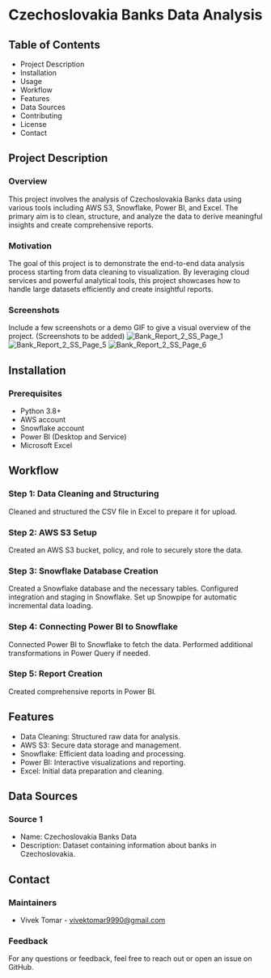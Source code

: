 
# Czechoslovakia Banks Data Analysis

## Table of Contents
* Project Description
* Installation
* Usage
* Workflow
* Features
* Data Sources
* Contributing
* License
* Contact

## Project Description
### Overview
This project involves the analysis of Czechoslovakia Banks data using various tools including AWS S3, Snowflake, Power BI, and Excel. The primary aim is to clean, structure, and analyze the data to derive meaningful insights and create comprehensive reports.

### Motivation
The goal of this project is to demonstrate the end-to-end data analysis process starting from data cleaning to visualization. By leveraging cloud services and powerful analytical tools, this project showcases how to handle large datasets efficiently and create insightful reports.

### Screenshots
Include a few screenshots or a demo GIF to give a visual overview of the project. (Screenshots to be added)
![Bank_Report_2_SS_Page_1](https://github.com/Vivek-Tomar-9990/Czechoslovakia-Banks-Data-Analysis/assets/115417489/cdecc147-8792-4fc8-85ed-f7fe8cf0f07d)
![Bank_Report_2_SS_Page_5](https://github.com/Vivek-Tomar-9990/Czechoslovakia-Banks-Data-Analysis/assets/115417489/1e3b9d31-8560-4268-9935-9535827a488a)
![Bank_Report_2_SS_Page_6](https://github.com/Vivek-Tomar-9990/Czechoslovakia-Banks-Data-Analysis/assets/115417489/7a422c14-9e40-492a-8c0a-cd0460e44163)


## Installation
### Prerequisites
* Python 3.8+
* AWS account
* Snowflake account
* Power BI (Desktop and Service)
* Microsoft Excel

## Workflow
### Step 1: Data Cleaning and Structuring
Cleaned and structured the CSV file in Excel to prepare it for upload.
### Step 2: AWS S3 Setup
Created an AWS S3 bucket, policy, and role to securely store the data.
### Step 3: Snowflake Database Creation
Created a Snowflake database and the necessary tables.
Configured integration and staging in Snowflake.
Set up Snowpipe for automatic incremental data loading.
### Step 4: Connecting Power BI to Snowflake
Connected Power BI to Snowflake to fetch the data.
Performed additional transformations in Power Query if needed.
### Step 5: Report Creation
Created comprehensive reports in Power BI.

## Features
* Data Cleaning: Structured raw data for analysis.
* AWS S3: Secure data storage and management.
* Snowflake: Efficient data loading and processing.
* Power BI: Interactive visualizations and reporting.
* Excel: Initial data preparation and cleaning.

## Data Sources
### Source 1
* Name: Czechoslovakia Banks Data
* Description: Dataset containing information about banks in Czechoslovakia.

## Contact
### Maintainers
* Vivek Tomar - vivektomar9990@gmail.com
### Feedback
For any questions or feedback, feel free to reach out or open an issue on GitHub.
